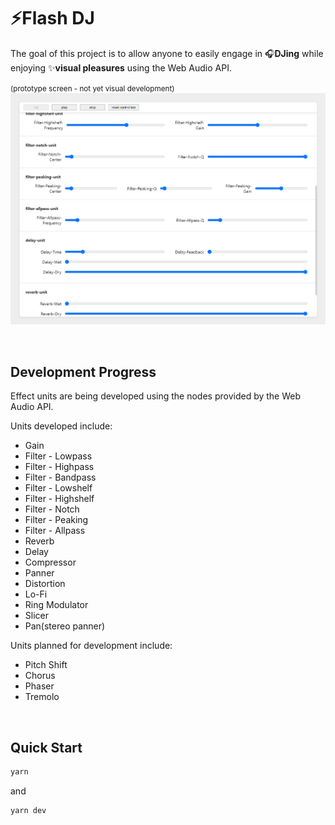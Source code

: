 # ⚡Flash DJ

The goal of this project is to allow anyone to easily engage in 🎧**DJing** while enjoying ✨**visual pleasures** using the Web Audio API.

<small>(prototype screen - not yet visual development)</small>
![Alt text](/src/assets/demo-captured01.PNG "demo-captured01")

<br />

## Development Progress

Effect units are being developed using the nodes provided by the Web Audio API.

Units developed include:

- Gain
- Filter - Lowpass
- Filter - Highpass
- Filter - Bandpass
- Filter - Lowshelf
- Filter - Highshelf
- Filter - Notch
- Filter - Peaking
- Filter - Allpass
- Reverb
- Delay
- Compressor
- Panner
- Distortion
- Lo-Fi
- Ring Modulator
- Slicer
- Pan(stereo panner)

Units planned for development include:

- Pitch Shift
- Chorus
- Phaser
- Tremolo

<br />

## Quick Start

```bash
yarn
```

and

```bash
yarn dev
```
